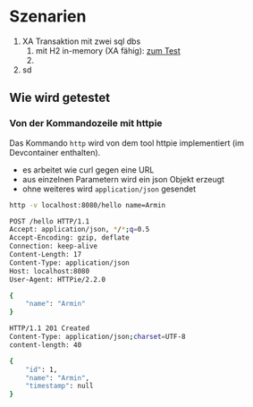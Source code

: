 # Szenarien

1. XA Transaktion mit zwei sql dbs
   1. mit H2 in-memory (XA fähig): [zum Test](./src/test/java/quarkitecture/RegisterNewCustomersResourceTest.java)
   2. 
2. sd


## Wie wird getestet

### Von der Kommandozeile mit httpie

Das Kommando `http` wird von dem tool httpie implementiert (im Devcontainer enthalten).

- es arbeitet wie curl gegen eine URL
- aus einzelnen Parametern wird ein json Objekt erzeugt
- ohne weiteres wird `application/json` gesendet

````bash
http -v localhost:8080/hello name=Armin

POST /hello HTTP/1.1
Accept: application/json, */*;q=0.5
Accept-Encoding: gzip, deflate
Connection: keep-alive
Content-Length: 17
Content-Type: application/json
Host: localhost:8080
User-Agent: HTTPie/2.2.0

{
    "name": "Armin"
}

HTTP/1.1 201 Created
Content-Type: application/json;charset=UTF-8
content-length: 40

{
    "id": 1,
    "name": "Armin",
    "timestamp": null
}
````